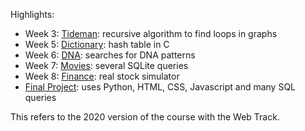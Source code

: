 Highlights:

- Week 3: [Tideman](https://cs50.harvard.edu/x/2020/psets/3/tideman/): recursive algorithm to find loops in graphs
- Week 5: [Dictionary](https://cs50.harvard.edu/x/2020/psets/5/speller/): hash table in C
- Week 6: [DNA](https://cs50.harvard.edu/x/2020/psets/6/dna/): searches for DNA patterns
- Week 7: [Movies](https://cs50.harvard.edu/x/2020/psets/7/movies/): several SQLite queries
- Week 8: [Finance](https://cs50.harvard.edu/x/2020/tracks/web/finance/): real stock simulator
- [Final Project](https://www.youtube.com/watch?v=3pOB0Sdsuko): uses Python, HTML, CSS, Javascript and many SQL queries



This refers to the 2020 version of the course with the Web Track.
